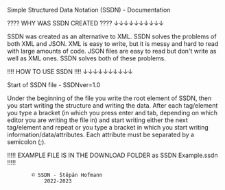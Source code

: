 Simple Structured Data Notation (SSDN) - Documentation

???? WHY WAS SSDN CREATED ????
        ↓↓↓↓↓↓↓↓↓↓                         

SSDN was created as an alternative to XML. 
SSDN solves the problems of both XML and JSON. 
XML is easy to write, but it is messy and hard to read with large amounts of code. 
JSON files are easy to read but don't write as well as XML ones. 
SSDN solves both of these problems.
                                 
!!!! HOW TO USE SSDN !!!!
        ↓↓↓↓↓↓↓↓↓↓

Start of SSDN file - SSDNver=1.0

Under the beginning of the file you write the root element of SSDN,
then you start writing the structure and writing the data.
After each tag/element you type a bracket (in which you press enter and tab, 
depending on which editor you are writing the file in) and start writing either the next tag/element 
and repeat or you type a bracket in which you start writing information/data/attributes.
Each attribute must be separated by a semicolon (;).

!!!!! EXAMPLE FILE IS IN THE DOWNLOAD FOLDER as SSDN Example.ssdn !!!!!

			© SSDN - Štěpán Hofmann 
				2022-2023

